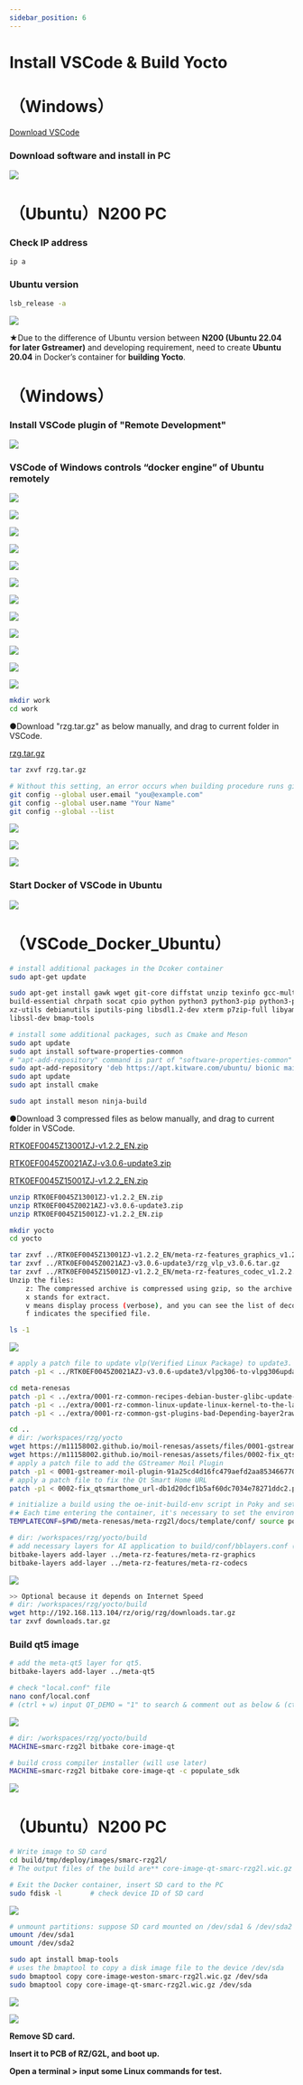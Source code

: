 ```yaml
---
sidebar_position: 6
---
```


# Install VSCode & Build Yocto
# （Windows）
[Download VSCode](https://code.visualstudio.com/download)

### Download software and install in PC

![](../img/05_01.png)

# （Ubuntu）N200 PC

### Check IP address
```bash
ip a
```

### Ubuntu version
```bash
lsb_release -a
```

![](../img/05_02.png)

★Due to the difference of Ubuntu version between **N200 (Ubuntu 22.04 for later Gstreamer)** and developing requirement, need to create **Ubuntu 20.04** in Docker’s container for **building Yocto**.

# （Windows）

### Install VSCode plugin of "Remote Development"

![](../img/05_25.png)

### VSCode of Windows controls “docker engine” of Ubuntu remotely

![](../img/05_03.png)

![](../img/05_04.png)

![](../img/05_05.png)

![](../img/05_06.png)

![](../img/05_07.png)

![](../img/05_08.png)

![](../img/05_09.png)

![](../img/05_10.png)

![](../img/05_11.png)

![](../img/05_12.png)

![](../img/05_13.png)

![](../img/05_13_2.png)

```bash
mkdir work
cd work
```

●Download "rzg.tar.gz" as below manually, and drag to current folder in VSCode.

[rzg.tar.gz](../file/rzg.tar.gz)

```bash
tar zxvf rzg.tar.gz

# Without this setting, an error occurs when building procedure runs git command to apply patches
git config --global user.email "you@example.com"
git config --global user.name "Your Name"
git config --global --list
```

![](../img/05_14.png)

![](../img/05_15.png)

![](../img/05_16.png)

### Start Docker of VSCode in Ubuntu
![](../img/05_16_2.png)

# （VSCode_Docker_Ubuntu）

```bash
# install additional packages in the Dcoker container
sudo apt-get update

sudo apt-get install gawk wget git-core diffstat unzip texinfo gcc-multilib \
build-essential chrpath socat cpio python python3 python3-pip python3-pexpect \
xz-utils debianutils iputils-ping libsdl1.2-dev xterm p7zip-full libyaml-dev \
libssl-dev bmap-tools

# install some additional packages, such as Cmake and Meson
sudo apt update
sudo apt install software-properties-common
# "apt-add-repository" command is part of "software-properties-common" package 
sudo apt-add-repository 'deb https://apt.kitware.com/ubuntu/ bionic main'
sudo apt update
sudo apt install cmake

sudo apt install meson ninja-build
```

●Download 3 compressed files as below manually, and drag to current folder in VSCode.

[RTK0EF0045Z13001ZJ-v1.2.2_EN.zip](../file/RTK0EF0045Z13001ZJ-v1.2.2_EN.zip)

[RTK0EF0045Z0021AZJ-v3.0.6-update3.zip](../file/RTK0EF0045Z0021AZJ-v3.0.6-update3.zip)

[RTK0EF0045Z15001ZJ-v1.2.2_EN.zip](../file/RTK0EF0045Z15001ZJ-v1.2.2_EN.zip)


```bash
unzip RTK0EF0045Z13001ZJ-v1.2.2_EN.zip
unzip RTK0EF0045Z0021AZJ-v3.0.6-update3.zip
unzip RTK0EF0045Z15001ZJ-v1.2.2_EN.zip

mkdir yocto
cd yocto

tar zxvf ../RTK0EF0045Z13001ZJ-v1.2.2_EN/meta-rz-features_graphics_v1.2.2.tar.gz
tar zxvf ../RTK0EF0045Z0021AZJ-v3.0.6-update3/rzg_vlp_v3.0.6.tar.gz
tar zxvf ../RTK0EF0045Z15001ZJ-v1.2.2_EN/meta-rz-features_codec_v1.2.2.tar.gz
Unzip the files:
	z: The compressed archive is compressed using gzip, so the archive format to be decompressed is .gz or .tgz.
	x stands for extract.
	v means display process (verbose), and you can see the list of decompressed files.
	f indicates the specified file.

ls -1
```

![](../img/05_18.png)

```bash
# apply a patch file to update vlp(Verified Linux Package) to update3.
patch -p1 < ../RTK0EF0045Z0021AZJ-v3.0.6-update3/vlpg306-to-vlpg306update3.patch

cd meta-renesas
patch -p1 < ../extra/0001-rz-common-recipes-debian-buster-glibc-update-to-v2.2.patch
patch -p1 < ../extra/0001-rz-common-linux-update-linux-kernel-to-the-latest-re.patch
patch -p1 < ../extra/0001-rz-common-gst-plugins-bad-Depending-bayer2raw-if-lay.patch

cd ..
# dir: /workspaces/rzg/yocto
wget https://m11158002.github.io/moil-renesas/assets/files/0001-gstreamer-moil-plugin-91a25cd4d16fc479aefd2aa853466770.patch
wget https://m11158002.github.io/moil-renesas/assets/files/0002-fix_qtsmarthome_url-db1d20dcf1b5af60dc7034e78271ddc2.patch
# apply a patch file to add the GStreamer Moil Plugin
patch -p1 < 0001-gstreamer-moil-plugin-91a25cd4d16fc479aefd2aa853466770.patch
# apply a patch file to fix the Qt Smart Home URL
patch -p1 < 0002-fix_qtsmarthome_url-db1d20dcf1b5af60dc7034e78271ddc2.patch

# initialize a build using the oe-init-build-env script in Poky and set environment variable TEMPLATECONF to the below path.
#★ Each time entering the container, it's necessary to set the environment variables
TEMPLATECONF=$PWD/meta-renesas/meta-rzg2l/docs/template/conf/ source poky/oe-init-build-env build

# dir: /workspaces/rzg/yocto/build
# add necessary layers for AI application to build/conf/bblayers.conf (configration file for layers).
bitbake-layers add-layer ../meta-rz-features/meta-rz-graphics
bitbake-layers add-layer ../meta-rz-features/meta-rz-codecs
```

![](../img/05_19.png)

```bash
>> Optional because it depends on Internet Speed
# dir: /workspaces/rzg/yocto/build
wget http://192.168.113.104/rz/orig/rzg/downloads.tar.gz
tar zxvf downloads.tar.gz
```

### Build qt5 image

```bash
# add the meta-qt5 layer for qt5.
bitbake-layers add-layer ../meta-qt5

# check "local.conf" file
nano conf/local.conf
# (ctrl + w) input QT_DEMO = "1" to search & comment out as below & (ctrl + x) to save
```

![](../img/05_20.png)

```bash
# dir: /workspaces/rzg/yocto/build
MACHINE=smarc-rzg2l bitbake core-image-qt

# build cross compiler installer (will use later)
MACHINE=smarc-rzg2l bitbake core-image-qt -c populate_sdk
```

![](../img/05_21.png)

# （Ubuntu）N200 PC

```bash
# Write image to SD card
cd build/tmp/deploy/images/smarc-rzg2l/
# The output files of the build are** core-image-qt-smarc-rzg2l.wic.gz & core-image-qt-smarc-rzg2l.wic.bmap

# Exit the Docker container, insert SD card to the PC
sudo fdisk -l       # check device ID of SD card
```

![](../img/05_22.png)

```bash
# unmount partitions: suppose SD card mounted on /dev/sda1 & /dev/sda2
umount /dev/sda1
umount /dev/sda2

sudo apt install bmap-tools
# uses the bmaptool to copy a disk image file to the device /dev/sda
sudo bmaptool copy core-image-weston-smarc-rzg2l.wic.gz /dev/sda
sudo bmaptool copy core-image-qt-smarc-rzg2l.wic.gz /dev/sda
```

![](../img/05_23.png)

![](../img/05_24.png)

**Remove SD card.** 

**Insert it to PCB of RZ/G2L, and boot up.** 

**Open a terminal > input some Linux commands for test.**